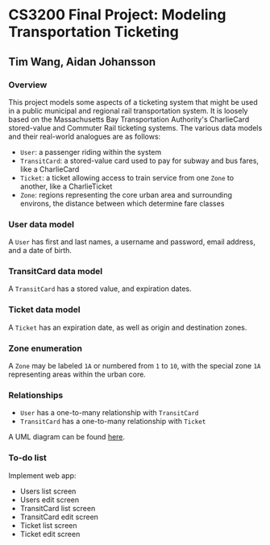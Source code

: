 # CS3200 Final Project: Modeling Transportation Ticketing

## Tim Wang, Aidan Johansson 

### Overview

This project models some aspects of a ticketing system that might be used in a public municipal and regional rail transportation system. It is loosely based on the Massachusetts Bay Transportation Authority's CharlieCard stored-value and Commuter Rail ticketing systems. The various data models and their real-world analogues are as follows:
- `User`: a passenger riding within the system
- `TransitCard`: a stored-value card used to pay for subway and bus fares, like a CharlieCard
- `Ticket`: a ticket allowing access to train service from one `Zone` to another, like a CharlieTicket
- `Zone`: regions representing the core urban area and surrounding environs, the distance between which determine fare classes

### User data model

A `User` has first and last names, a username and password, email address, and a date of birth.

### TransitCard data model

A `TransitCard` has a stored value, and expiration dates.

### Ticket data model

A `Ticket` has an expiration date, as well as origin and destination zones.

### Zone enumeration

A `Zone` may be labeled `1A` or numbered from `1` to `10`, with the special zone `1A` representing areas within the urban core.

### Relationships
- `User` has a one-to-many relationship with `TransitCard`
- `TransitCard` has a one-to-many relationship with `Ticket`

A UML diagram can be found [here](/diagram.pdf).

### To-do list
Implement web app:
- Users list screen
- Users edit screen
- TransitCard list screen
- TransitCard edit screen
- Ticket list screen
- Ticket edit screen
